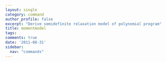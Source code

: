 ```yaml
---
layout: single
category: command
author_profile: false
excerpt: "Derive semidefinite relaxation model of polynomial program"
title: momentmodel
tags:
comments: true
date: '2011-08-31'
sidebar:
  nav: "commands"
---
```

